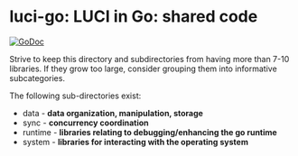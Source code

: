 luci-go: LUCI in Go: shared code
================================

[![GoDoc](https://godoc.org/github.com/luci/luci-go/common?status.svg)](https://godoc.org/github.com/luci/luci-go/common)

Strive to keep this directory and subdirectories from having more than 7-10
libraries. If they grow too large, consider grouping them into informative
subcategories.

The following sub-directories exist:

  * data - **data organization, manipulation, storage**
  * sync - **concurrency coordination**
  * runtime - **libraries relating to debugging/enhancing the go runtime**
  * system - **libraries for interacting with the operating system**
